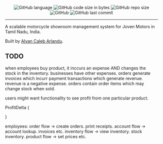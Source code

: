 <div align="center">

![GitHub language](https://img.shields.io/github/languages/top/Claeb101/showroom?color=FF6663)
![GitHub code size in bytes](https://img.shields.io/github/languages/code-size/Claeb101/showroom?color=FAFD7B)
![GitHub repo size](https://img.shields.io/github/repo-size/Claeb101/showroom?color=9EE09E)
![GitHub](https://img.shields.io/github/license/Claeb101/showroom?color=9EC1CF)
![GitHub last commit](https://img.shields.io/github/last-commit/Claeb101/showroom?color=CC99C9)

</div>

---

A scalable motorcycle showroom management system for Joven Motors in Tamil Nadu, India. 

Built by [Alvan Caleb Arlandu](https://arulandu.com/).

## TODO
when employees buy product, it inccurs an expense AND changes the stock in the inventory. 
businesses have other expenses. 
orders generate invoices which incurr payment transactions which generate revenue. revenue is a negative expense. 
orders contain order items which may change stock when sold. 

users might want functionality to see profit from one particular product.

ProfitDelta {

}

employees:
order flow -> create orders. print receipts.
account flow -> account lookup. invoices etc. 
inventory flow -> view inventory. stock inventory.
product flow -> set prices etc.
